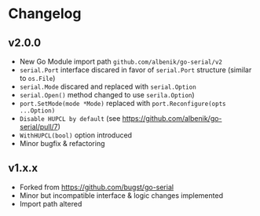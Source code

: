 # Changelog

## v2.0.0

- New Go Module import path `github.com/albenik/go-serial/v2`
- `serial.Port` interface discared in favor of `serial.Port` structure (similar to `os.File`)
- `serial.Mode` discared and replaced with `serial.Option`
- `serial.Open()` method changed to use `serila.Option`)
- `port.SetMode(mode *Mode)` replaced with `port.Reconfigure(opts ...Option)`
- `Disable HUPCL by default` (see https://github.com/albenik/go-serial/pull/7)
- `WithHUPCL(bool)` option introduced
- Minor bugfix & refactoring

## v1.x.x

- Forked from https://github.com/bugst/go-serial
- Minor but incompatible interface & logic changes implemented
- Import path altered
